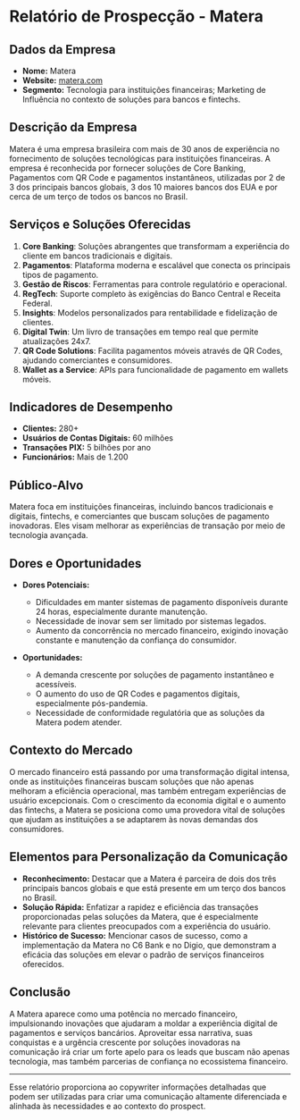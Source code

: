 # Relatório de Prospecção - Matera

## Dados da Empresa
- **Nome:** Matera
- **Website:** [matera.com](https://www.matera.com)
- **Segmento:** Tecnologia para instituições financeiras; Marketing de Influência no contexto de soluções para bancos e fintechs.

## Descrição da Empresa
Matera é uma empresa brasileira com mais de 30 anos de experiência no fornecimento de soluções tecnológicas para instituições financeiras. A empresa é reconhecida por fornecer soluções de Core Banking, Pagamentos com QR Code e pagamentos instantâneos, utilizadas por 2 de 3 dos principais bancos globais, 3 dos 10 maiores bancos dos EUA e por cerca de um terço de todos os bancos no Brasil.

## Serviços e Soluções Oferecidas
1. **Core Banking**: Soluções abrangentes que transformam a experiência do cliente em bancos tradicionais e digitais.
2. **Pagamentos**: Plataforma moderna e escalável que conecta os principais tipos de pagamento.
3. **Gestão de Riscos**: Ferramentas para controle regulatório e operacional.
4. **RegTech**: Suporte completo às exigências do Banco Central e Receita Federal.
5. **Insights**: Modelos personalizados para rentabilidade e fidelização de clientes.
6. **Digital Twin**: Um livro de transações em tempo real que permite atualizações 24x7.
7. **QR Code Solutions**: Facilita pagamentos móveis através de QR Codes, ajudando comerciantes e consumidores.
8. **Wallet as a Service**: APIs para funcionalidade de pagamento em wallets móveis.

## Indicadores de Desempenho
- **Clientes:** 280+
- **Usuários de Contas Digitais:** 60 milhões
- **Transações PIX:** 5 bilhões por ano
- **Funcionários:** Mais de 1.200

## Público-Alvo
Matera foca em instituições financeiras, incluindo bancos tradicionais e digitais, fintechs, e comerciantes que buscam soluções de pagamento inovadoras. Eles visam melhorar as experiências de transação por meio de tecnologia avançada.

## Dores e Oportunidades
- **Dores Potenciais:**
  - Dificuldades em manter sistemas de pagamento disponíveis durante 24 horas, especialmente durante manutenção.
  - Necessidade de inovar sem ser limitado por sistemas legados.
  - Aumento da concorrência no mercado financeiro, exigindo inovação constante e manutenção da confiança do consumidor.
  
- **Oportunidades:**
  - A demanda crescente por soluções de pagamento instantâneo e acessíveis.
  - O aumento do uso de QR Codes e pagamentos digitais, especialmente pós-pandemia.
  - Necessidade de conformidade regulatória que as soluções da Matera podem atender.

## Contexto do Mercado
O mercado financeiro está passando por uma transformação digital intensa, onde as instituições financeiras buscam soluções que não apenas melhoram a eficiência operacional, mas também entregam experiências de usuário excepcionais. Com o crescimento da economia digital e o aumento das fintechs, a Matera se posiciona como uma provedora vital de soluções que ajudam as instituições a se adaptarem às novas demandas dos consumidores.

## Elementos para Personalização da Comunicação
- **Reconhecimento:** Destacar que a Matera é parceira de dois dos três principais bancos globais e que está presente em um terço dos bancos no Brasil.
- **Solução Rápida:** Enfatizar a rapidez e eficiência das transações proporcionadas pelas soluções da Matera, que é especialmente relevante para clientes preocupados com a experiência do usuário.
- **Histórico de Sucesso:** Mencionar casos de sucesso, como a implementação da Matera no C6 Bank e no Digio, que demonstram a eficácia das soluções em elevar o padrão de serviços financeiros oferecidos.

## Conclusão
A Matera aparece como uma potência no mercado financeiro, impulsionando inovações que ajudaram a moldar a experiência digital de pagamentos e serviços bancários. Aproveitar essa narrativa, suas conquistas e a urgência crescente por soluções inovadoras na comunicação irá criar um forte apelo para os leads que buscam não apenas tecnologia, mas também parcerias de confiança no ecossistema financeiro. 

---

Esse relatório proporciona ao copywriter informações detalhadas que podem ser utilizadas para criar uma comunicação altamente diferenciada e alinhada às necessidades e ao contexto do prospect.